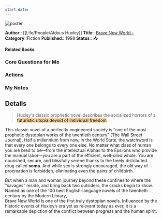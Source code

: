 ```yaml
---
start date:
---
```

![poster](http://books.google.com/books/content?id=IuZaAAAAMAAJ&printsec=frontcover&img=1&zoom=5&source=gbs_api)

**Author**:: [[Life/People/Aldous Huxley]]
**Title**:: [Brave New World - ](http://books.google.com/books?id=IuZaAAAAMAAJ&q=intitle:brave+new+world&dq=intitle:brave+new+world&hl=&cd=1&source=gbs_api)
**Category**::Fiction
**Published**:: 1998
**Status**:: 📥

**Related Books**
### Core Questions for Me

### Actions

### My Notes

## Details
> Huxley's classic prophetic novel describes the socialized horrors of a <mark style="background: #FFB86CA6;">futuristic utopia devoid of individual freedom</mark>.

This classic novel of a perfectly engineered society is “one of the most prophetic dystopian works of the twentieth century” (The Wall Street Journal).
Half a millennium from now, in the World State, the watchword is that every one belongs to every one else. No matter what class of human you are bred to be—from the intellectual Alphas to the Epsilons who provide the manual labor—you are a part of the efficient, well-oiled whole. You are nourished, secure, and blissfully serene thanks to the freely distributed drug called **soma**. And while sex is strongly encouraged, the old way of procreation is forbidden, eliminating even the pains of childbirth. 

But when a man and woman journey beyond these confines to where the “savages” reside, and bring back two outsiders, the cracks begin to show.
Named as one of the 100 best English-language novels of the twentieth century by the Modern Library,   
Brave New World is one of the first truly dystopian novels. Influenced by the historic events of Huxley’s era yet as relevant today as ever, it is a remarkable depiction of the conflict between progress and the human spirit.

